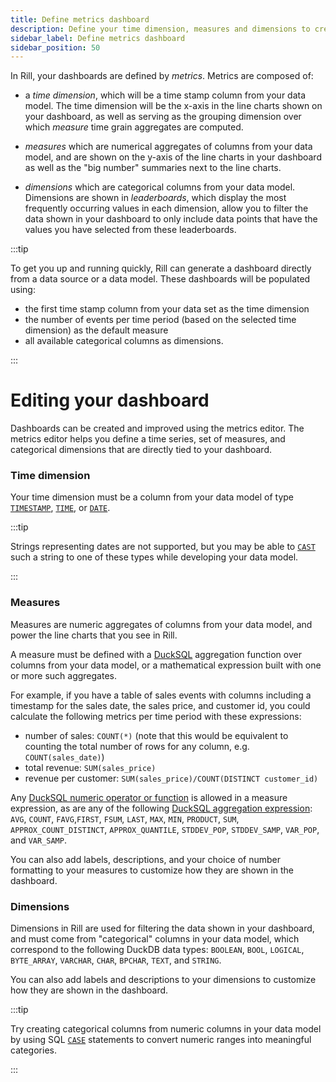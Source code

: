 ```yaml
---
title: Define metrics dashboard
description: Define your time dimension, measures and dimensions to create a dashboard
sidebar_label: Define metrics dashboard
sidebar_position: 50
---
```


In Rill, your dashboards are defined by _metrics_. Metrics are composed of:
* a _time dimension_, which will be a time stamp column from your data model. The time dimension will be the x-axis in the line charts shown on your dashboard, as well as serving as the grouping dimension over which _measure_ time grain aggregates are computed.

* _measures_ which are numerical aggregates of columns from your data model, and are shown on the y-axis of the line charts in your dashboard as well as the "big number" summaries next to the line charts. 

* _dimensions_ which are categorical columns from your data model. Dimensions are shown in _leaderboards_, which display the most frequently occurring values in each dimension, allow you to filter the data shown in your dashboard to only include data points that have the values you have selected from these leaderboards.

:::tip

To get you up and running quickly, Rill can generate a dashboard directly from a data source or a data model. These dashboards will be populated using:
* the first time stamp column from your data set as the time dimension
* the number of events per time period (based on the selected time dimension) as the default measure
* all available categorical columns as dimensions.

:::

# Editing your dashboard

Dashboards can be created and improved using the metrics editor. The metrics editor helps you define a time series, set of measures, and categorical dimensions that are directly tied to your dashboard.

### Time dimension

Your time dimension must be a column from your data model of type [`TIMESTAMP`](https://duckdb.org/docs/sql/data_types/timestamp), [`TIME`](https://duckdb.org/docs/sql/data_types/overview), or [`DATE`](https://duckdb.org/docs/sql/data_types/date).

:::tip

Strings representing dates are not supported, but you may be able to [`CAST`](https://duckdb.org/docs/sql/expressions/cast) such a string to one of these types while developing your data model.

:::

### Measures
Measures are numeric aggregates of columns from your data model, and power the line charts that you see in Rill.

A measure must be defined with a [DuckSQL](./sql-models.md) aggregation function over columns from your data model, or a mathematical expression built with one or more such aggregates.

For example, if you have a table of sales events with columns including a timestamp for the sales date, the sales price, and customer id, you could calculate the following metrics per time period with these expressions:
* number of sales: `COUNT(*)` (note that this would be equivalent to counting the total number of rows for any column, e.g. `COUNT(sales_date)`)
* total revenue: `SUM(sales_price)` 
* revenue per customer: `SUM(sales_price)/COUNT(DISTINCT customer_id)`

Any [DuckSQL numeric operator or function](https://duckdb.org/docs/sql/functions/numeric) is allowed in a measure expression, as are any of the following [DuckSQL aggregation expression](https://duckdb.org/docs/sql/aggregates): `AVG`, `COUNT`, `FAVG`,`FIRST`, `FSUM`, `LAST`, `MAX`, `MIN`, `PRODUCT`, `SUM`, `APPROX_COUNT_DISTINCT`, `APPROX_QUANTILE`, `STDDEV_POP`, `STDDEV_SAMP`, `VAR_POP`, and `VAR_SAMP`.

You can also add labels, descriptions, and your choice of number formatting to your measures to customize how they are shown in the dashboard.

### Dimensions


Dimensions in Rill are used for filtering the data shown in your dashboard, and must come from "categorical" columns in your data model, which correspond to the following DuckDB data types: `BOOLEAN`, `BOOL`, `LOGICAL`, `BYTE_ARRAY`, `VARCHAR`, `CHAR`, `BPCHAR`, `TEXT`, and `STRING`.

You can also add labels and descriptions to your dimensions to customize how they are shown in the dashboard.

:::tip

Try creating categorical columns from numeric columns in your data model by using SQL [`CASE`](https://duckdb.org/docs/sql/expressions/case#:~:text=DuckDB%20%2D%20Case%20Statement&text=The%20CASE%20statement%20performs%20a,a%20%3A%20b%20) statements to convert numeric ranges into meaningful categories.

:::

